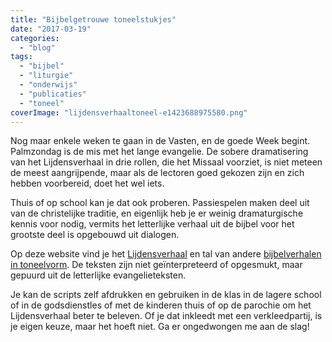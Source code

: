 ```yaml
---
title: "Bijbelgetrouwe toneelstukjes"
date: "2017-03-19"
categories: 
  - "blog"
tags: 
  - "bijbel"
  - "liturgie"
  - "onderwijs"
  - "publicaties"
  - "toneel"
coverImage: "lijdensverhaaltoneel-e1423688975580.png"
---
```


Nog maar enkele weken te gaan in de Vasten, en de goede Week begint. Palmzondag is de mis met het lange evangelie. De sobere dramatisering van het Lijdensverhaal in drie rollen, die het Missaal voorziet, is niet meteen de meest aangrijpende, maar als de lectoren goed gekozen zijn en zich hebben voorbereid, doet het wel iets.

Thuis of op school kan je dat ook proberen. Passiespelen maken deel uit van de christelijke traditie, en eigenlijk heb je er weinig dramaturgische kennis voor nodig, vermits het letterlijke verhaal uit de bijbel voor het grootste deel is opgebouwd uit dialogen.

Op deze website vind je het [Lijdensverhaal](/portfolio/lijdensverhaal/) en tal van andere [bijbelverhalen in toneelvorm](/page/bijbeltoneel/). De teksten zijn niet geïnterpreteerd of opgesmukt, maar gepuurd uit de letterlijke evangelieteksten.

Je kan de scripts zelf afdrukken en gebruiken in de klas in de lagere school of in de godsdienstles of met de kinderen thuis of op de parochie om het Lijdensverhaal beter te beleven. Of je dat inkleedt met een verkleedpartij, is je eigen keuze, maar het hoeft niet. Ga er ongedwongen me aan de slag!

